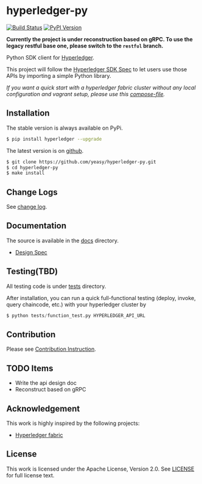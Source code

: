 # hyperledger-py 

[![Build Status](https://travis-ci.org/yeasy/hyperledger-py.svg?branch=grpc)](https://travis-ci.org/yeasy/hyperledger-py)
[![PyPI Version](http://img.shields.io/pypi/v/hyperledger.svg)](https://pypi.python.org/pypi/hyperledger)

**Currently the project is under reconstruction based on gRPC. To use the legacy restful base one, please switch to the `restful` branch.**

Python SDK client for [Hyperledger](https://github.com/hyperledger/hyperledger).

This project will follow the [Hyperledger SDK Spec](https://github.com/hyperledger/fabric/wiki/Client-SDK-Specification) to let users use those APIs by importing a simple Python library.

*If you want a quick start with a hyperledger fabric cluster without any local
configuration and vagrant setup, please use this 
[compose-file](https://github.com/yeasy/docker-compose-files/tree/master/hyperledger).*


## Installation
The stable version is always available on PyPi.
```sh
$ pip install hyperledger --upgrade
```

The latest version is on [github](https://github.com/yeasy/hyperledger-py).
```sh
$ git clone https://github.com/yeasy/hyperledger-py.git
$ cd hyperledger-py
$ make install
```

## Change Logs
See [change log](docs/change_log.md).

## Documentation
The source is available in the [docs](docs) directory.

* [Design Spec](docs/design.md)

## Testing(TBD)
All testing code is under [tests](tests) directory.

After installation, you can run a quick full-functional testing (deploy,
invoke, query chaincode, etc.) with your hyperledger cluster by

```python
$ python tests/function_test.py HYPERLEDGER_API_URL
```

## Contribution
Please see [Contribution Instruction](docs/contribution.md).

## TODO Items

* Write the api design doc
* Reconstruct based on gRPC

## Acknowledgement

This work is highly inspired by the following projects:

 * [Hyperledger fabric](https://github.com/hyperledger/fabric)

## License

This work is licensed under the Apache License, Version 2.0. See [LICENSE](LICENSE) for full license text.